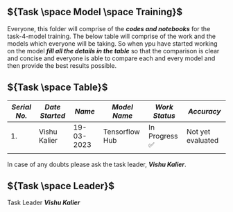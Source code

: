 ## ${Task \space Model \space Training}$

Everyone, this folder will comprise of the ***codes and notebooks*** for the task-4-model training. The below table will comprise of the work and the models which everyone will
be taking. So when ypu have started working on the model ***fill all the details in the table*** so that the comparison is clear and concise and everyone is able to compare each
and every model and then provide the best results possible.


## ${Task \space Table}$

| ***Serial No.*** | ***Date Started*** | ***Name*** | ***Model Name*** | ***Work Status*** | ***Accuracy*** |
|-|-|-|-|-|-|
| 1. | Vishu Kalier | 19-03-2023 | Tensorflow Hub | In Progress :white_check_mark: | Not yet evaluated |
| | | | | | |


In case of any doubts please ask the task leader, ***Vishu Kalier***.


## ${Task \space Leader}$
Task Leader
***Vishu Kalier***
